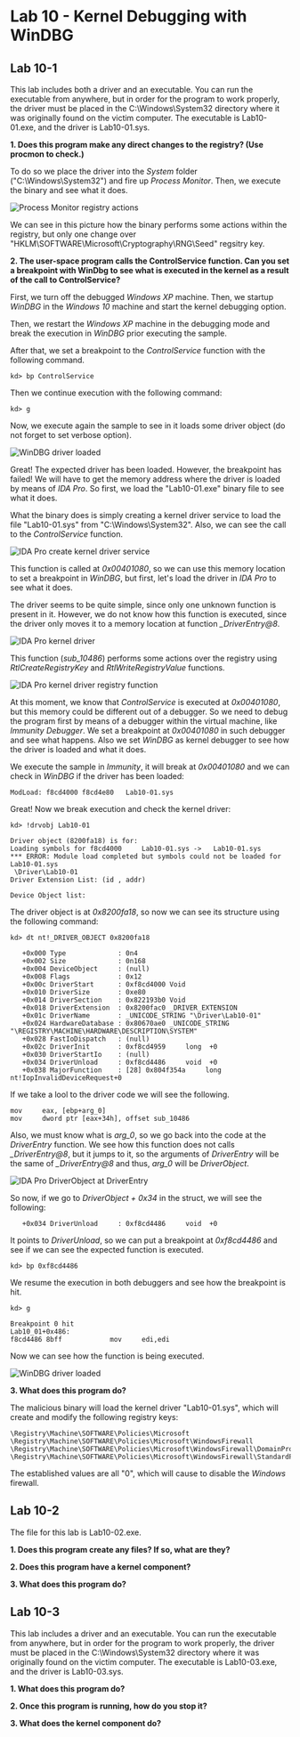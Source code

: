 # Lab 10 - Kernel Debugging with WinDBG

## Lab 10-1

This lab includes both a driver and an executable. You can run the executable from anywhere, but in order for the program to work properly, the driver must be placed in the C:\Windows\System32 directory where it was originally found on the victim computer. The executable is Lab10-01.exe, and the driver is Lab10-01.sys.

**1. Does this program make any direct changes to the registry? (Use procmon to check.)**

To do so we place the driver into the _System_ folder ("C:\Windows\System32") and fire up _Process Monitor_. Then, we execute the binary and see what it does.

![_Process Monitor_ registry actions](../Pictures/Lab_10/lab_10-01_1_procmon_1.png)

We can see in this picture how the binary performs some actions within the registry, but only one change over "HKLM\SOFTWARE\Microsoft\Cryptography\RNG\Seed" regsitry key.

**2. The user-space program calls the ControlService function. Can you set a breakpoint with WinDbg to see what is executed in the kernel as a result of the call to ControlService?**

First, we turn off the debugged _Windows XP_ machine. Then, we startup _WinDBG_ in the _Windows 10_ machine and start the kernel debugging option.

Then, we restart the _Windows XP_ machine in the debugging mode and break the execution in _WinDBG_ prior executing the sample.

After that, we set a breakpoint to the _ControlService_ function with the following command.

```
kd> bp ControlService
```

Then we continue execution with the following command:

```
kd> g
```

Now, we execute again the sample to see in it loads some driver object (do not forget to set verbose option).

![_WinDBG_ driver loaded](../Pictures/Lab_10/lab_10-01_2_windbg_1.png)

Great! The expected driver has been loaded. However, the breakpoint has failed! We will have to get the memory address where the driver is loaded by means of _IDA Pro_. So first, we load the "Lab10-01.exe" binary file to see what it does.

What the binary does is simply creating a kernel driver service to load the file "Lab10-01.sys" from "C:\Windows\System32". Also, we can see the call to the _ControlService_ function.

![_IDA Pro_ create kernel driver service](../Pictures/Lab_10/lab_10-01_2_ida_pro_1.png)

This function is called at _0x00401080_, so we can use this memory location to set a breakpoint in _WinDBG_, but first, let's load the driver in _IDA Pro_ to see what it does.

The driver seems to be quite simple, since only one unknown function is present in it. However, we do not know how this function is executed, since the driver only moves it to a memory location at function _\_DriverEntry@8_.

![_IDA Pro_ kernel driver](../Pictures/Lab_10/lab_10-01_2_ida_pro_2.png)

This function (_sub_10486_) performs some actions over the registry using _RtlCreateRegistryKey_ and _RtlWriteRegistryValue_ functions.

![_IDA Pro_ kernel driver registry function](../Pictures/Lab_10/lab_10-01_2_ida_pro_3.png)

At this moment, we know that _ControlService_ is executed at _0x00401080_, but this memory could be different out of a debugger. So we need to debug the program first by means of a debugger within the virtual machine, like _Immunity Debugger_.  We set a breakpoint at _0x00401080_ in such debugger and see what happens. Also we set _WinDBG_ as kernel debugger to see how the driver is loaded and what it does.

We execute the sample in _Immunity_, it will break at _0x00401080_ and we can check in _WinDBG_ if the driver has been loaded:

```
ModLoad: f8cd4000 f8cd4e80   Lab10-01.sys
```

Great! Now we break execution and check the kernel driver:

```
kd> !drvobj Lab10-01

Driver object (8200fa18) is for:
Loading symbols for f8cd4000     Lab10-01.sys ->   Lab10-01.sys
*** ERROR: Module load completed but symbols could not be loaded for Lab10-01.sys
 \Driver\Lab10-01
Driver Extension List: (id , addr)

Device Object list:

```

The driver object is at _0x8200fa18_, so now we can see its structure using the following command:

```
kd> dt nt!_DRIVER_OBJECT 0x8200fa18

   +0x000 Type             : 0n4
   +0x002 Size             : 0n168
   +0x004 DeviceObject     : (null) 
   +0x008 Flags            : 0x12
   +0x00c DriverStart      : 0xf8cd4000 Void
   +0x010 DriverSize       : 0xe80
   +0x014 DriverSection    : 0x822193b0 Void
   +0x018 DriverExtension  : 0x8200fac0 _DRIVER_EXTENSION
   +0x01c DriverName       : _UNICODE_STRING "\Driver\Lab10-01"
   +0x024 HardwareDatabase : 0x80670ae0 _UNICODE_STRING "\REGISTRY\MACHINE\HARDWARE\DESCRIPTION\SYSTEM"
   +0x028 FastIoDispatch   : (null) 
   +0x02c DriverInit       : 0xf8cd4959     long  +0
   +0x030 DriverStartIo    : (null) 
   +0x034 DriverUnload     : 0xf8cd4486     void  +0
   +0x038 MajorFunction    : [28] 0x804f354a     long  nt!IopInvalidDeviceRequest+0
```

If we take a lool to the driver code we will see the following.

```
mov     eax, [ebp+arg_0]
mov     dword ptr [eax+34h], offset sub_10486
```

Also, we must know what is _arg_0_, so we go back into the code at the _DriverEntry_ function. We see how this function does not calls _\_DriverEntry@8_, but it jumps to it, so the arguments of _DriverEntry_ will be the same of _\_DriverEntry@8_ and thus, _arg_0_ will be _DriverObject_.

![_IDA Pro_ _DriverObject_ at _DriverEntry_](../Pictures/Lab_10/lab_10-01_2_ida_pro_3.png)

So now, if we go to _DriverObject + 0x34_ in the struct, we will see the following:

```
   +0x034 DriverUnload     : 0xf8cd4486     void  +0
```

It points to _DriverUnload_, so we can put a breakpoint at _0xf8cd4486_ and see if we can see the expected function is executed.

```
kd> bp 0xf8cd4486
```

We resume the execution in both debuggers and see how the breakpoint is hit.

```
kd> g

Breakpoint 0 hit
Lab10_01+0x486:
f8cd4486 8bff            mov     edi,edi
```

Now we can see how the function is being executed.

![_WinDBG_ driver loaded](../Pictures/Lab_10/lab_10-01_2_windbg_2.png)

**3. What does this program do?**

The malicious binary will load the kernel driver "Lab10-01.sys", which will create and modify the following registry keys:

```
\Registry\Machine\SOFTWARE\Policies\Microsoft
\Registry\Machine\SOFTWARE\Policies\Microsoft\WindowsFirewall
\Registry\Machine\SOFTWARE\Policies\Microsoft\WindowsFirewall\DomainProfile
\Registry\Machine\SOFTWARE\Policies\Microsoft\WindowsFirewall\StandardProfile
```

The established values are all "0", which will cause to disable the _Windows_ firewall.

## Lab 10-2

The file for this lab is Lab10-02.exe.

**1. Does this program create any files? If so, what are they?**

**2. Does this program have a kernel component?**

**3. What does this program do?**

## Lab 10-3

This lab includes a driver and an executable. You can run the executable from anywhere, but in order for the program to work properly, the driver must be placed in the C:\Windows\System32 directory where it was originally found on the victim computer. The executable is Lab10-03.exe, and the driver is Lab10-03.sys.

**1. What does this program do?**

**2. Once this program is running, how do you stop it?**

**3. What does the kernel component do?**
